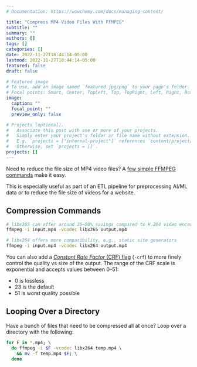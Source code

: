 ```yaml
---
# Documentation: https://wowchemy.com/docs/managing-content/

title: "Compress MP4 Video Files With FFMPEG"
subtitle: ""
summary: ""
authors: []
tags: []
categories: []
date: 2022-11-27T18:44:14-05:00
lastmod: 2022-11-27T18:44:14-05:00
featured: false
draft: false

# Featured image
# To use, add an image named `featured.jpg/png` to your page's folder.
# Focal points: Smart, Center, TopLeft, Top, TopRight, Left, Right, BottomLeft, Bottom, BottomRight.
image:
  caption: ""
  focal_point: ""
  preview_only: false

# Projects (optional).
#   Associate this post with one or more of your projects.
#   Simply enter your project's folder or file name without extension.
#   E.g. `projects = ["internal-project"]` references `content/project/deep-learning/index.md`.
#   Otherwise, set `projects = []`.
projects: []
---
```


Need to reduce the file size of MP4 video files?
A [few simple FFMPEG commands](https://unix.stackexchange.com/a/38380) make it easy.

This is especially useful as part of an ETL pipeline for preprocessing AI/ML data or to reduce the file size of videos for a website.

## Compression Commands

```bash
# libx265 can offer around 25–50% savings compared to H.264 video encoded with libx264
ffmpeg -i input.mp4 -vcodec libx265 output.mp4

# libx264 offers more compatibility, e.g., static site generators
ffmpeg -i input.mp4 -vcodec libx264 output.mp4
```

You can also add a [*Constant Rate Factor* (CRF) flag](https://trac.ffmpeg.org/wiki/Encode/H.264) (`-crf`) to more finely control the quality vs size of the output.
The range of the CRF scale is exponential and accepts values between 0–51:

- 0 is lossless
- 23 is the default
- 51 is worst quality possible

## Looping Over a Directory

Have a bunch of files that need to be compressed all at once?
Loop over a directory with the following:

```bash
for F in *.mp4; \
  do ffmpeg -i $F -vcodec libx264 temp.mp4 \
    && mv -f temp.mp4 $F; \
  done
```
